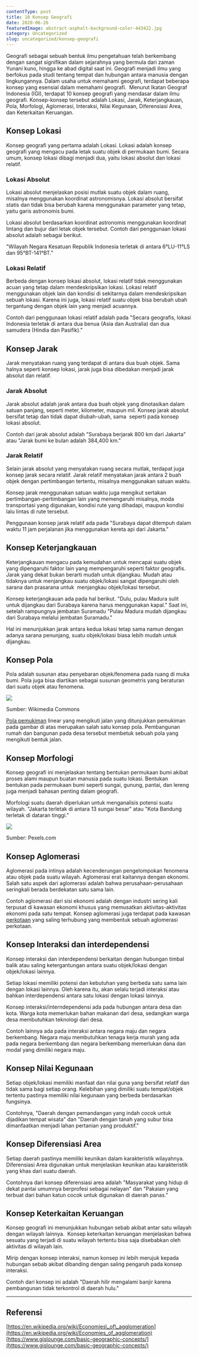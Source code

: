 ```yaml
---
contentType: post
title: 10 Konsep Geografi
date: 2020-06-26
featuredImage: abstract-asphalt-background-color-443422.jpg
category: Uncategorized
slug: uncategorized/konsep-geografi
---
```


Geografi sebagai sebuah bentuk ilmu pengetahuan telah berkembang dengan sangat signifikan dalam sejarahnya yang bermula dari zaman Yunani kuno, hingga ke abad digital saat ini. Geografi menjadi ilmu yang berfokus pada studi tentang tempat dan hubungan antara manusia dengan lingkungannya. Dalam usaha untuk memahami geografi, terdapat beberapa konsep yang esensial dalam memahami geografi.  Menurut Ikatan Geograf Indonesia (IGI), terdapat 10 konsep geografi yang mendasar dalam ilmu geografi. Konsep-konsep tersebut adalah Lokasi, Jarak, Keterjangkauan, Pola, Morfologi, Aglomerasi, Interaksi, Nilai Kegunaan, Diferensiasi Area, dan Keterkaitan Keruangan.

## Konsep Lokasi

Konsep geografi yang pertama adalah Lokasi. Lokasi adalah konsep geografi yang mengacu pada letak suatu objek di permukaan bumi. Secara umum, konsep lokasi dibagi menjadi dua, yaitu lokasi absolut dan lokasi relatif.

### Lokasi Absolut

Lokasi absolut menjelaskan posisi mutlak suatu objek dalam ruang, misalnya menggunakan koordinat astronomisnya. Lokasi absolut bersifat statis dan tidak bisa berubah karena menggunakan parameter yang tetap, yaitu garis astronomis bumi.

Lokasi absolut berdasarkan koordinat astronomis menggunakan koordinat lintang dan bujur dari letak objek tersebut. Contoh dari penggunaan lokasi absolut adalah sebagai berikut.

"Wilayah Negara Kesatuan Republik Indonesia terletak di antara 6°LU-11°LS dan 95°BT-141°BT."

### Lokasi Relatif

Berbeda dengan konsep lokasi absolut, lokasi relatif tidak menggunakan acuan yang tetap dalam mendeskripsikan lokasi. Lokasi relatif menggunakan objek lain dan kondisi di sekitarnya dalam mendeskripsikan sebuah lokasi. Karena ini juga, lokasi relatif suatu objek bisa berubah ubah tergantung dengan objek lain yang menjadi acuannya.

Contoh dari penggunaan lokasi relatif adalah pada "Secara geografis, lokasi Indonesia terletak di antara dua benua (Asia dan Australia) dan dua samudera (Hindia dan Pasifik)."

## Konsep Jarak

Jarak menyatakan ruang yang terdapat di antara dua buah objek. Sama halnya seperti konsep lokasi, jarak juga bisa dibedakan menjadi jarak absolut dan relatif.

### Jarak Absolut

Jarak absolut adalah jarak antara dua buah objek yang dinotasikan dalam satuan panjang, seperti meter, kilometer, maupun mil. Konsep jarak absolut bersifat tetap dan tidak dapat diubah-ubah, sama  seperti pada konsep lokasi absolut.

Contoh dari jarak absolut adalah "Surabaya berjarak 800 km dari Jakarta" atau "Jarak bumi ke bulan adalah 384,400 km."

### Jarak Relatif

Selain jarak absolut yang menyatakan ruang secara mutlak, terdapat juga konsep jarak secara relatif. Jarak relatif menyatakan jarak antara 2 buah objek dengan pertimbangan tertentu, misalnya menggunakan satuan waktu.

Konsep jarak menggunakan satuan waktu juga mengikut sertakan pertimbangan-pertimbangan lain yang memengaruhi misalnya, moda transportasi yang digunakan, kondisi rute yang dihadapi, maupun kondisi lalu lintas di rute tersebut.

Penggunaan konsep jarak relatif ada pada "Surabaya dapat ditempuh dalam waktu 11 jam perjalanan jika menggunakan kereta api dari Jakarta."

## Konsep Keterjangkauan

Keterjangkauan mengacu pada kemudahan untuk mencapai suatu objek yang dipengaruhi faktor lain yang mempengaruhi seperti faktor geografis. Jarak yang dekat bukan berarti mudah untuk dijangkau. Mudah atau tidaknya untuk menjangkau suatu objek/lokasi sangat dipengaruhi oleh sarana dan prasarana untuk  menjangkau objek/lokasi tersebut.

Konsep keterjangkauan ada pada hal berikut. "Dulu, pulau Madura sulit untuk dijangkau dari Surabaya karena harus menggunakan kapal." Saat ini, setelah rampungnya jembatan Suramadu "Pulau Madura mudah dijangkau dari Surabaya melalui jembatan Suramadu."

Hal ini menunjukkan jarak antara kedua lokasi tetap sama namun dengan adanya sarana penunjang, suatu objek/lokasi biasa lebih mudah untuk dijangkau.

## Konsep Pola

Pola adalah susunan atau penyebaran objek/fenomena pada ruang di muka bumi. Pola juga bisa diartikan sebagai susunan geometris yang beraturan dari suatu objek atau fenomena.

![](images/uploads/image-5-1024x798.jpeg)

Sumber: Wikimedia Commons

[Pola pemukiman](https://supergeografi.com/geografi/pemukiman/#pola-pemukiman) linear yang mengikuti jalan yang ditunjukkan pemukiman pada gambar di atas merupakan salah satu konsep pola. Pembangunan rumah dan bangunan pada desa tersebut membetuk sebuah pola yang mengikuti bentuk jalan.

## Konsep Morfologi

Konsep geografi ini menjelaskan tentang bentukan permukaan bumi akibat proses alami maupun buatan manusia pada suatu lokasi. Bentukan bentukan pada permukaan bumi seperti sungai, gunung, pantai, dan lereng juga menjadi bahasan penting dalam geografi.

Morfologi suatu daerah diperlukan untuk menganalisis potensi suatu wilayah. "Jakarta terletak di antara 13 sungai besar" atau "Kota Bandung terletak di dataran tinggi."

![](images/uploads/image-4-1024x604.jpeg)

Sumber: Pexels.com

## Konsep Aglomerasi

Aglomerasi pada intinya adalah kecenderungan pengelompokan fenomena atau objek pada suatu wilayah. Aglomerasi erat kaitannya dengan ekonomi. Salah satu aspek dari aglomerasi adalah bahwa perusahaan-perusahaan seringkali berada berdekatan satu sama lain.

Contoh aglomerasi dari sisi ekonomi adalah dengan industri sering kali terpusat di kawasan ekonomi khusus yang memusatkan aktivitas-aktivitas ekonomi pada satu tempat. Konsep aglomerasi juga terdapat pada kawasan [perkotaan](https://supergeografi.com/geografi/pengantar-geografi-perkotaan/) yang saling terhubung yang membentuk sebuah aglomerasi perkotaan.

## Konsep Interaksi dan interdependensi

Konsep interaksi dan interdependensi berkaitan dengan hubungan timbal balik atau saling ketergantungan antara suatu objek/lokasi dengan objek/lokasi lainnya.

Setiap lokasi memiliki potensi dan kebutuhan yang berbeda satu sama lain dengan lokasi lainnya. Oleh karena itu, akan selalu terjadi interaksi atau bahkan interdependensi antara satu lokasi dengan lokasi lainnya.

Konsep interaksi/interndependensi ada pada hubungan antara desa dan kota. Warga kota memerlukan bahan makanan dari desa, sedangkan warga desa membutuhkan teknologi dari desa.

Contoh lainnya ada pada interaksi antara negara maju dan negara berkembang. Negara maju membutuhkan tenaga kerja murah yang ada pada negara berkembang dan negara berkembang memerlukan dana dan modal yang dimiliki negara maju.

## Konsep Nilai Kegunaan

Setiap objek/lokasi memiliki manfaat dan nilai guna yang bersifat relatif dan tidak sama bagi setiap orang. Kelebihan yang dimiliki suatu tempat/objek tertentu pastinya memiliki nilai kegunaan yang berbeda berdasarkan fungsinya.

Contohnya, "Daerah dengan pemandangan yang indah cocok untuk dijadikan tempat wisata" dan "Daerah dengan tanah yang subur bisa dimanfaatkan menjadi lahan pertanian yang produktif."

## Konsep Diferensiasi Area

Setiap daerah pastinya memiliki keunikan dalam karakteristik wilayahnya. Diferensiasi Area digunakan untuk menjelaskan keunikan atau karakteristik yang khas dari suatu daerah.

Contohnya dari konsep diferensiasi area adalah "Masyarakat yang hidup di dekat pantai umumnya berprofesi sebagai nelayan" dan "Pakaian yang terbuat dari bahan katun cocok untuk digunakan di daerah panas."

## Konsep Keterkaitan Keruangan

Konsep geografi ini menunjukkan hubungan sebab akibat antar satu wilayah dengan wilayah lainnya.  Konsep keterkaitan keruangan menjelaskan bahwa sesuatu yang terjadi di suatu wilayah tertentu bisa saja disebabkan oleh aktivitas di wilayah lain.

Mirip dengan konsep interaksi, namun konsep ini lebih merujuk kepada hubungan sebab akibat dibanding dengan saling pengaruh pada konsep interaksi.

Contoh dari konsep ini adalah "Daerah hilir mengalami banjir karena pembangunan tidak terkontrol di daerah hulu."

* * *

## Referensi

[https://en.wikipedia.org/wiki/Economies\_of\_agglomeration](https://en.wikipedia.org/wiki/Economies_of_agglomeration)  
[https://www.gislounge.com/basic-geographic-concepts/](https://www.gislounge.com/basic-geographic-concepts/)
